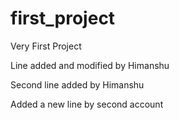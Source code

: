 # first_project
Very First Project

Line added and modified by Himanshu

Second line added by Himanshu

Added a new line by second account

